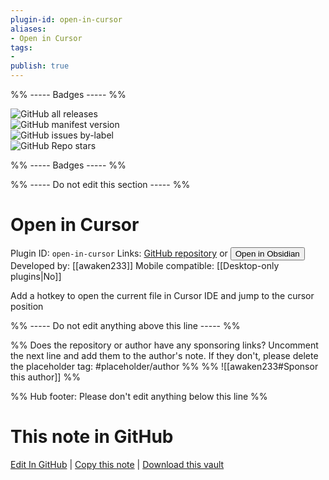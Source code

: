 ```yaml
---
plugin-id: open-in-cursor
aliases:
- Open in Cursor
tags: 
- 
publish: true
---
```


%% ----- Badges ----- %%

![GitHub all releases](https://img.shields.io/github/downloads/awaken233/open-in-cursor/total?color=573E7A&logo=github&style=for-the-badge)   
![GitHub manifest version](https://img.shields.io/github/manifest-json/v/awaken233/open-in-cursor?color=573E7A&logo=github&style=for-the-badge)   
![GitHub issues by-label](https://img.shields.io/github/issues/awaken233/open-in-cursor/help%20wanted?color=573E7A&logo=github&style=for-the-badge)   
![GitHub Repo stars](https://img.shields.io/github/stars/awaken233/open-in-cursor?color=573E7A&logo=github&style=for-the-badge)

%% ----- Badges ----- %%

%% ----- Do not edit this section ----- %%

# Open in Cursor

Plugin ID: `open-in-cursor`
Links: [GitHub repository](https://github.com/awaken233/open-in-cursor) or [<button id=HH>Open in Obsidian</button>](obsidian://show-plugin?id=open-in-cursor)
Developed by: [[awaken233]]
Mobile compatible: [[Desktop-only plugins|No]]

Add a hotkey to open the current file in Cursor IDE and jump to the cursor position

%% ----- Do not edit anything above this line ----- %% 

%% Does the repository or author have any sponsoring links? Uncomment the next line and add them to the author's note. If they don't, please delete the placeholder tag: #placeholder/author %%
%% ![[awaken233#Sponsor this author]] %%

%% Hub footer: Please don't edit anything below this line %%

# This note in GitHub

<span class="git-footer">[Edit In GitHub](https://github.dev/obsidian-community/obsidian-hub/blob/main/02%20-%20Community%20Expansions/02.05%20All%20Community%20Expansions/Plugins/open-in-cursor.md "git-hub-edit-note") | [Copy this note](https://raw.githubusercontent.com/obsidian-community/obsidian-hub/main/02%20-%20Community%20Expansions/02.05%20All%20Community%20Expansions/Plugins/open-in-cursor.md "git-hub-copy-note") | [Download this vault](https://github.com/obsidian-community/obsidian-hub/archive/refs/heads/main.zip "git-hub-download-vault") </span>
